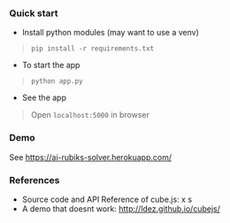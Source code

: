 ### Quick start
- Install python modules (may want to use a venv)
> ```pip install -r requirements.txt```

- To start the app 
> ```python app.py```

- See the app
> Open ```localhost:5000``` in browser

### Demo
See https://ai-rubiks-solver.herokuapp.com/

### References
- Source code and API Reference of cube.js: x s
- A demo that doesnt work: http://ldez.github.io/cubejs/

